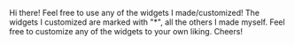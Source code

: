 Hi there! Feel free to use any of the widgets I made/customized! The widgets I customized are marked with "*", all the others I made myself. Feel free to customize any of the widgets to your own liking. Cheers!
